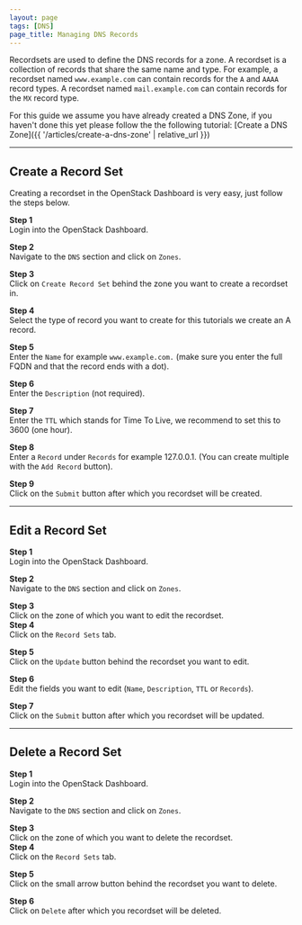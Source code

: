 ```yaml
---
layout: page
tags: [DNS]
page_title: Managing DNS Records
---
```


Recordsets are used to define the DNS records for a zone. A recordset is a collection of records that
share the same name and type. For example, a recordset named `www.example.com` can contain records for
the `A` and `AAAA` record types. A recordset named `mail.example.com` can contain records for the `MX` record type.

For this guide we assume you have already created a DNS Zone, if you haven't done this yet please follow the the following tutorial: [Create a DNS Zone]({{ '/articles/create-a-dns-zone' | relative_url }})

---

## Create a Record Set
Creating a recordset in the OpenStack Dashboard is very easy, just follow the steps below.

**Step 1**   
Login into the OpenStack Dashboard.

**Step 2**  
Navigate to the `DNS` section and click on `Zones`.

**Step 3**  
Click on `Create Record Set` behind the zone you want to create a recordset in.  

**Step 4**  
Select the type of record you want to create for this tutorials we create an A record.  

**Step 5**  
Enter the `Name` for example `www.example.com.` (make sure you enter the full FQDN and that the record ends with a dot).  

**Step 6**  
Enter the `Description` (not required).  

**Step 7**  
Enter the `TTL` which stands for Time To Live, we recommend to set this to 3600 (one hour).  

**Step 8**  
Enter a `Record` under `Records` for example 127.0.0.1. (You can create multiple with the `Add Record` button).  

**Step 9**  
Click on the `Submit` button after which you recordset will be created.  

---

## Edit a Record Set
**Step 1**   
Login into the OpenStack Dashboard.

**Step 2**  
Navigate to the `DNS` section and click on `Zones`.

**Step 3**  
Click on the zone of which you want to edit the recordset.  
**Step 4**  
Click on the `Record Sets` tab.  

**Step 5**  
Click on the `Update` button behind the recordset you want to edit.  

**Step 6**  
Edit the fields you want to edit (`Name`, `Description`, `TTL` or `Records`).  

**Step 7**  
Click on the `Submit` button after which you recordset will be updated.

---

## Delete a Record Set
**Step 1**   
Login into the OpenStack Dashboard.

**Step 2**  
Navigate to the `DNS` section and click on `Zones`.

**Step 3**  
Click on the zone of which you want to delete the recordset.  
**Step 4**  
Click on the `Record Sets` tab.  

**Step 5**  
Click on the small arrow button behind the recordset you want to delete.  

**Step 6**  
Click on `Delete` after which you recordset will be deleted.  